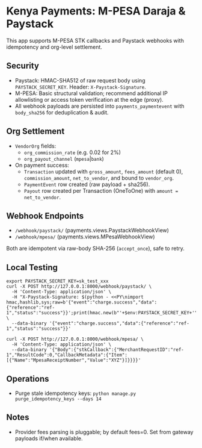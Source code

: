 # Kenya Payments: M-PESA Daraja & Paystack

This app supports M-PESA STK callbacks and Paystack webhooks with idempotency and org-level settlement.

## Security
- Paystack: HMAC-SHA512 of raw request body using `PAYSTACK_SECRET_KEY`. Header: `X-Paystack-Signature`.
- M-PESA: Basic structural validation; recommend additional IP allowlisting or access token verification at the edge (proxy).
- All webhook payloads are persisted into `payments_paymentevent` with `body_sha256` for deduplication & audit.

## Org Settlement
- `VendorOrg` fields:
  - `org_commission_rate` (e.g. 0.02 for 2%)
  - `org_payout_channel` (`mpesa`|`bank`)
- On payment success:
  - `Transaction` updated with `gross_amount`, `fees_amount` (default 0), `commission_amount`, `net_to_vendor`, and bound to `vendor_org`.
  - `PaymentEvent` row created (raw payload + sha256).
  - `Payout` row created per Transaction (OneToOne) with `amount = net_to_vendor`.

## Webhook Endpoints
- `/webhook/paystack/` (payments.views.PaystackWebhookView)
- `/webhook/mpesa/` (payments.views.MPesaWebhookView)

Both are idempotent via raw-body SHA-256 (`accept_once`), safe to retry.

## Local Testing
```
export PAYSTACK_SECRET_KEY=sk_test_xxx
curl -X POST http://127.0.0.1:8000/webhook/paystack/ \
  -H 'Content-Type: application/json' \
  -H "X-Paystack-Signature: $(python - <<PY\nimport hmac,hashlib,sys;raw=b'{"event":"charge.success","data":{"reference":"ref-1","status":"success"}}';print(hmac.new(b"'+$env:PAYSTACK_SECRET_KEY+'",raw,hashlib.sha512).hexdigest())\nPY)" \
  --data-binary '{"event":"charge.success","data":{"reference":"ref-1","status":"success"}}'

curl -X POST http://127.0.0.1:8000/webhook/mpesa/ \
  -H 'Content-Type: application/json' \
  --data-binary '{"Body":{"stkCallback":{"MerchantRequestID":"ref-1","ResultCode":0,"CallbackMetadata":{"Item":[{"Name":"MpesaReceiptNumber","Value":"XYZ"}]}}}}'
```

## Operations
- Purge stale idempotency keys:
  `python manage.py purge_idempotency_keys --days 14`

## Notes
- Provider fees parsing is pluggable; by default fees=0. Set from gateway payloads if/when available.
